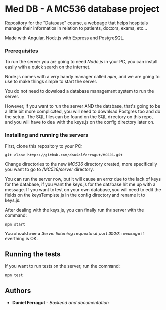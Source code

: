 # Med DB - A MC536 database project

Repository for the "Database" course, a webpage that helps hospitals manage their information in relation to patients, doctors, exams, etc... 

Made with Angular, Node.js with Express and PostgreSQL.

<!-- ## Getting Started

If you want to try  -->

### Prerequisites

To run the server you are going to need *Node.js* in your PC, you can install easily with a quick search on the internet. 

Node.js comes with a very handy manager called *npm*, and we are going to use to make things simple to start the server.

You do not need to download a database management system to run the server.

However, if you want to run the server AND the database, that's going to be a little bit more complicated, you will need to download Postgres too and do the setup. The SQL files can be found on the SQL directory on this repo, and you will have to deal with the keys.js on the config directory later on.


### Installing and running the servers

First, clone this repository to your PC:

```
git clone https://github.com/danielferragut/MC536.git
```

Change directories to the new *MC536* directory created, more specifically you want to go to */MC536/server* directory. 

You can run the server now, but it will cause an error due to the lack of keys for the database, if you want the keys.js for the database hit me up with a message. If you want to test on your own database, you will need to edit the fields on the keysTemplate.js in the config directory and rename it to keys.js.

After dealing with the keys.js, you can finally run the server with the command:

```
npm start
```

You should see a *Server listening requests at port 3000:* message if everthing is OK.


## Running the tests

If you want to run tests on the server, run the command:

```
npm test
```


<!-- ### And coding style tests

Explain what these tests test and why

```
Give an example
``` -->

<!-- ## Built With

* [Dropwizard](http://www.dropwizard.io/1.0.2/docs/) - The web framework used
* [Maven](https://maven.apache.org/) - Dependency Management
* [ROME](https://rometools.github.io/rome/) - Used to generate RSS Feeds

## Contributing

Please read [CONTRIBUTING.md](https://gist.github.com/PurpleBooth/b24679402957c63ec426) for details on our code of conduct, and the process for submitting pull requests to us.

## Versioning

We use [SemVer](http://semver.org/) for versioning. For the versions available, see the [tags on this repository](https://github.com/your/project/tags).  -->

## Authors

* **Daniel Ferragut** - *Backend and documentation*
